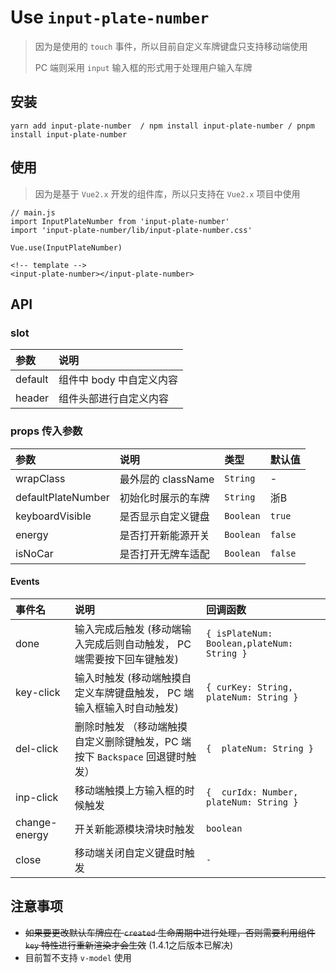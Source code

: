 # Use `input-plate-number`
> 因为是使用的 `touch` 事件，所以目前自定义车牌键盘只支持移动端使用
> 
> PC 端则采用 `input` 输入框的形式用于处理用户输入车牌

## 安装
```
yarn add input-plate-number  / npm install input-plate-number / pnpm install input-plate-number
```

## 使用
> 因为是基于 `Vue2.x` 开发的组件库，所以只支持在 `Vue2.x` 项目中使用

```ecmascript 6
// main.js
import InputPlateNumber from 'input-plate-number'
import 'input-plate-number/lib/input-plate-number.css'

Vue.use(InputPlateNumber)
```
```vue
<!-- template -->
<input-plate-number></input-plate-number>
```


## API
### slot 
| 参数      | 说明              |
|:--------|:----------------|
| default | 组件中 body 中自定义内容 |  
| header  | 组件头部进行自定义内容     |


### props 传入参数
| 参数                 | 说明             | 类型        | 默认值     |
|:-------------------|:---------------|:----------|:--------|
| wrapClass          | 最外层的 className | `String`  | -       |
| defaultPlateNumber | 初始化时展示的车牌      | `String`  | 浙B      |
| keyboardVisible    | 是否显示自定义键盘      | `Boolean` | `true`  |
| energy             | 是否打开新能源开关      | `Boolean` | `false` |
| isNoCar            | 是否打开无牌车适配      | `Boolean` | `false` |


#### Events
| 事件名           | 说明                                              | 回调函数                                       |
|:--------------|:------------------------------------------------|:-------------------------------------------|
| done          | 输入完成后触发 (移动端输入完成后则自动触发， PC 端需要按下回车键触发)          | `{ isPlateNum: Boolean,plateNum: String }` |
| key-click     | 输入时触发 (移动端触摸自定义车牌键盘触发， PC 端输入框输入时自动触发)          | `{ curKey: String, plateNum: String }`     |
| del-click     | 删除时触发 （移动端触摸自定义删除键触发，PC 端按下 `Backspace` 回退键时触发） | `{  plateNum: String }`                    |
| inp-click     | 移动端触摸上方输入框的时候触发                                 | `{  curIdx: Number, plateNum: String }`    |
| change-energy | 开关新能源模块滑块时触发                                    | `boolean`                                  |
| close         | 移动端关闭自定义键盘时触发                                   | `-`                                        |


## 注意事项
* ~~如果要更改默认车牌应在 `created` 生命周期中进行处理，否则需要利用组件 `key` 特性进行重新渲染才会生效~~ (1.4.1之后版本已解决)
* 目前暂不支持 `v-model` 使用
